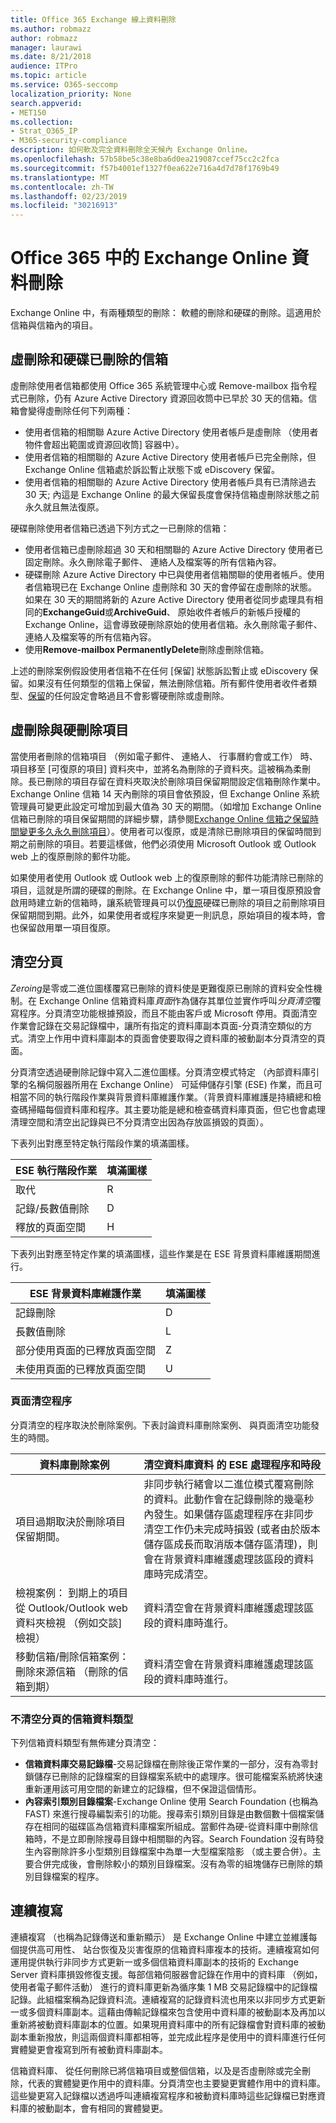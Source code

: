 ```yaml
---
title: Office 365 Exchange 線上資料刪除
ms.author: robmazz
author: robmazz
manager: laurawi
ms.date: 8/21/2018
audience: ITPro
ms.topic: article
ms.service: O365-seccomp
localization_priority: None
search.appverid:
- MET150
ms.collection:
- Strat_O365_IP
- M365-security-compliance
description: 如何軟及完全資料刪除全天候內 Exchange Online。
ms.openlocfilehash: 57b58be5c38e8ba6d0ea219087ccef75cc2c2fca
ms.sourcegitcommit: f57b4001ef1327f0ea622e716a4d7d78f1769b49
ms.translationtype: MT
ms.contentlocale: zh-TW
ms.lasthandoff: 02/23/2019
ms.locfileid: "30216913"
---
```

# <a name="exchange-online-data-deletion-in-office-365"></a>Office 365 中的 Exchange Online 資料刪除
Exchange Online 中，有兩種類型的刪除： 軟體的刪除和硬碟的刪除。這適用於信箱與信箱內的項目。

## <a name="soft-deleted-and-hard-deleted-mailboxes"></a>虛刪除和硬碟已刪除的信箱
虛刪除使用者信箱都使用 Office 365 系統管理中心或 Remove-mailbox 指令程式已刪除，仍有 Azure Active Directory 資源回收筒中已早於 30 天的信箱。信箱會變得虛刪除任何下列兩種：
- 使用者信箱的相關聯 Azure Active Directory 使用者帳戶是虛刪除 （使用者物件會超出範圍或資源回收筒] 容器中）。
- 使用者信箱的相關聯的 Azure Active Directory 使用者帳戶已完全刪除，但 Exchange Online 信箱處於訴訟暫止狀態下或 eDiscovery 保留。
- 使用者信箱的相關聯的 Azure Active Directory 使用者帳戶具有已清除過去 30 天; 內這是 Exchange Online 的最大保留長度會保持信箱虛刪除狀態之前永久就且無法復原。

硬碟刪除使用者信箱已透過下列方式之一已刪除的信箱：
- 使用者信箱已虛刪除超過 30 天和相關聯的 Azure Active Directory 使用者已固定刪除。永久刪除電子郵件、 連絡人及檔案等的所有信箱內容。
- 硬碟刪除 Azure Active Directory 中已與使用者信箱關聯的使用者帳戶。使用者信箱現已在 Exchange Online 虛刪除和 30 天的會停留在虛刪除的狀態。如果在 30 天的期間將新的 Azure Active Directory 使用者從同步處理具有相同的**ExchangeGuid**或**ArchiveGuid**、 原始收件者帳戶的新帳戶授權的 Exchange Online，這會導致硬刪除原始的使用者信箱。永久刪除電子郵件、 連絡人及檔案等的所有信箱內容。
- 使用**Remove-mailbox PermanentlyDelete**刪除虛刪除信箱。

上述的刪除案例假設使用者信箱不在任何 [保留] 狀態訴訟暫止或 eDiscovery 保留。如果沒有任何類型的信箱上保留，無法刪除信箱。所有郵件使用者收件者類型、[保留](https://support.office.com/article/manage-legal-investigations-in-office-365-2e5fbe9f-ee4d-4178-8ff8-4356bc1b168e?ui=en-US&rs=en-US&ad=US)的任何設定會略過且不會影響硬刪除或虛刪除。

## <a name="soft-deleted-and-hard-deleted-items"></a>虛刪除與硬刪除項目
當使用者刪除的信箱項目 （例如電子郵件、 連絡人、 行事曆約會或工作） 時、 項目移至 [可復原的項目] 資料夾中，並將名為刪除的子資料夾。這被稱為柔刪除。長已刪除的項目存留在資料夾取決於刪除項目保留期間設定信箱刪除作業中。Exchange Online 信箱 14 天內刪除的項目會依預設，但 Exchange Online 系統管理員可變更此設定可增加到最大值為 30 天的期間。（如增加 Exchange Online 信箱已刪除的項目保留期間的詳細步驟，請參閱[Exchange Online 信箱之保留時間變更多久永久刪除項目](https://docs.microsoft.com/exchange/recipients-in-exchange-online/manage-user-mailboxes/change-deleted-item-retention)）。使用者可以復原，或是清除已刪除項目的保留時間到期之前刪除的項目。若要這樣做，他們必須使用 Microsoft Outlook 或 Outlook web 上的復原刪除的郵件功能。

如果使用者使用 Outlook 或 Outlook web 上的復原刪除的郵件功能清除已刪除的項目，這就是所謂的硬碟的刪除。在 Exchange Online 中，單一項目復原預設會啟用時建立新的信箱時，讓系統管理員可以仍[復原](https://docs.microsoft.com/Exchange/recipients/user-mailboxes/recover-deleted-messages)硬碟已刪除的項目之前刪除項目保留期間到期。此外，如果使用者或程序來變更一則訊息，原始項目的複本時，會也保留啟用單一項目復原。

## <a name="page-zeroing"></a>清空分頁
*Zeroing*是零或二進位圖樣覆寫已刪除的資料使是更難復原已刪除的資料安全性機制。在 Exchange Online 信箱資料庫*頁面*作為儲存其單位並實作呼叫*分頁清空*覆寫程序。分頁清空功能根據預設，而且不能由客戶或 Microsoft 停用。頁面清空作業會記錄在交易記錄檔中，讓所有指定的資料庫副本頁面-分頁清空類似的方式。清空上作用中資料庫副本的頁面會使要取得之資料庫的被動副本分頁清空的頁面。

分頁清空透過硬刪除記錄中寫入二進位圖樣。分頁清空模式特定 （內部資料庫引擎的名稱伺服器所用在 Exchange Online） 可延伸儲存引擎 (ESE) 作業，而且可相當不同的執行階段作業與背景資料庫維護作業。（背景資料庫維護是持續總和檢查碼掃瞄每個資料庫和程序。其主要功能是總和檢查碼資料庫頁面，但它也會處理清理空間和清空出記錄與已不分頁清空出因為存放區損毀的頁面）。

下表列出對應至特定執行階段作業的填滿圖樣。

| ESE 執行階段作業   | 填滿圖樣 |
|--------------------------|--------------|
| 取代                  | R            |
| 記錄/長數值刪除 | D            |
| 釋放的頁面空間         | H            |


下表列出對應至特定作業的填滿圖樣，這些作業是在 ESE 背景資料庫維護期間進行。

| ESE 背景資料庫維護作業 | 填滿圖樣 |
|-----------------------------------------------|--------------|
| 記錄刪除                                 | D            |
| 長數值刪除                             | L            |
| 部分使用頁面的已釋放頁面空間       | Z            |
| 未使用頁面的已釋放頁面空間               | U            |


### <a name="page-zeroing-process"></a>頁面清空程序
分頁清空的程序取決於刪除案例。下表討論資料庫刪除案例、 與頁面清空功能發生的時間。

| 資料庫刪除案例 | 清空資料庫資料 的 ESE 處理程序和時段 |
|-----------------------------------------------------------------------------------------------------------------|-------------------------------------------------------------------------------------------------------------------------------------------------------------------------------------------------------------------------------------------------------------------------------------------------------------------------------------------------------------------------------------------------------|
| 項目過期取決於刪除項目保留期間。 | 非同步執行緒會以二進位模式覆寫刪除的資料。此動作會在記錄刪除的幾毫秒內發生。如果儲存區處理程序在非同步清空工作仍未完成時損毀 (或者由於版本儲存區成長而取消版本儲存區清理)，則會在背景資料庫維護處理該區段的資料庫時完成清空。 |
| 檢視案例： 到期上的項目從 Outlook/Outlook web 資料夾檢視 （例如交談] 檢視） | 資料清空會在背景資料庫維護處理該區段的資料庫時進行。 |
| 移動信箱/刪除信箱案例： 刪除來源信箱 （刪除的信箱到期） | 資料清空會在背景資料庫維護處理該區段的資料庫時進行。 |

### <a name="mailbox-data-types-without-page-zeroing"></a>不清空分頁的信箱資料類型
下列信箱資料類型有無佈建分頁清空：
- **信箱資料庫交易記錄檔**-交易記錄檔在刪除後正常作業的一部分，沒有為零封鎖儲存已刪除的記錄檔案的目錄檔案系統中的處理序。很可能檔案系統將快速重新運用該可用空間的新建立的記錄檔，但不保證這個情形。
- **內容索引類別目錄檔案**-Exchange Online 使用 Search Foundation (也稱為 FAST) 來進行搜尋編製索引的功能。搜尋索引類別目錄是由數個數十個檔案儲存在相同的磁碟區為信箱資料庫檔案所組成。當郵件為硬-從資料庫中刪除信箱時，不是立即刪除搜尋目錄中相關聯的內容。Search Foundation 沒有時發生內容刪除許多小型類別目錄檔案中為單一大型檔案陰影 （或主要合併）。主要合併完成後，會刪除較小的類別目錄檔案。沒有為零的組塊儲存已刪除的類別目錄檔案的程序。

## <a name="continuous-replication"></a>連續複寫
連續複寫 （也稱為記錄傳送和重新顯示） 是 Exchange Online 中建立並維護每個提供高可用性、 站台恢復及災害復原的信箱資料庫複本的技術。連續複寫如何運用提供執行非同步方式更新一或多個信箱資料庫副本的技術的 Exchange Server 資料庫損毀修復支援。每部信箱伺服器會記錄在作用中的資料庫 （例如，使用者電子郵件活動） 進行的資料庫更新為循序集 1 MB 交易記錄檔中的記錄檔記錄。此組檔案稱為記錄資料流。連續複寫的記錄資料流也用來以非同步方式更新一或多個資料庫副本。這藉由傳輸記錄檔來包含使用中資料庫的被動副本及再加以重新將被動資料庫副本的位置。如果現用資料庫中的所有記錄檔會對資料庫的被動副本重新撥放，則這兩個資料庫都相等，並完成此程序是使用中的資料庫進行任何實體變更會複寫到所有被動資料庫副本。

信箱資料庫、 從任何刪除已將信箱項目或整個信箱，以及是否虛刪除或完全刪除，代表的實體變更作用中的資料庫。分頁清空也主要變更實體作用中的資料庫。這些變更寫入記錄檔以透過呼叫連續複寫程序和被動資料庫時這些記錄檔已對應資料庫的被動副本，會有相同的實體變更。